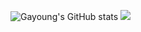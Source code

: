 
![Gayoung's GitHub stats](https://github-readme-stats.vercel.app/api?username=gayoung0316&show_icons=true)
<img src="https://img.shields.io/badge/
          Flutter-2496ED
          ?style=flat
          &logo=Flutter
          &logoColor=white"/> 
<!--
**gayoung0316/gayoung0316** is a ✨ _special_ ✨ repository because its `README.md` (this file) appears on your GitHub profile.

Here are some ideas to get you started:

- 🔭 I’m currently working on ...
- 🌱 I’m currently learning ...
- 👯 I’m looking to collaborate on ...
- 🤔 I’m looking for help with ...
- 💬 Ask me about ...
- 📫 How to reach me: ...
- 😄 Pronouns: ...
- ⚡ Fun fact: ...
-->
